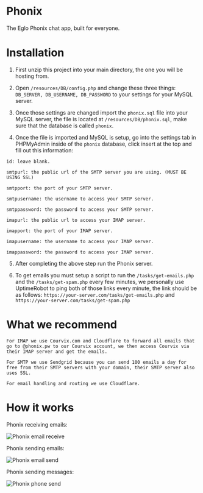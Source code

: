 # Phonix

The Eglo Phonix chat app, built for everyone.

# Installation

1. First unzip this project into your main directory, the one you will be hosting from.

2. Open `/resources/DB/config.php` and change these three things: `DB_SERVER, DB_USERNAME, DB_PASSWORD` to your settings for your MySQL server.

3. Once those settings are changed import the `phonix.sql` file into your MySQL server, the file is located at `/resources/DB/phonix.sql`, make sure that the database is called `phonix`.

4. Once the file is imported and MySQL is setup, go into the settings tab in PHPMyAdmin inside of the `phonix` database, click insert at the top and fill out this information:

```
id: leave blank.

smtpurl: the public url of the SMTP server you are using. (MUST BE USING SSL)

smtpport: the port of your SMTP server.

smtpusername: the username to access your SMTP server.

smtppassword: the password to access your SMTP server.

imapurl: the public url to access your IMAP server.

imapport: the port of your IMAP server.

imapusername: the username to access your IMAP server.

imappassword: the password to access your IMAP server.
```

5. After completing the above step run the Phonix server.

6. To get emails you must setup a script to run the ```/tasks/get-emails.php``` and the ```/tasks/get-spam.php``` every few minutes, we personally use UptimeRobot to ping both of those links every minute, the link should be as follows: ```https://your-server.com/tasks/get-emails.php``` and ```https://your-server.com/tasks/get-spam.php```

# What we recommend

```
For IMAP we use Courvix.com and Cloudflare to forward all emails that go to @phonix.pw to our Courvix account, we then access Courvix via their IMAP server and get the emails.

For SMTP we use Sendgrid because you can send 100 emails a day for free from their SMTP servers with your domain, their SMTP server also uses SSL.

For email handling and routing we use Cloudflare.
```

# How it works

Phonix receiving emails:

![Phonix email receive](https://user-images.githubusercontent.com/105808341/179865328-c1a7ff9a-ca98-48f6-b993-d3ee14f8724a.png)

Phonix sending emails:

![Phonix email send](https://user-images.githubusercontent.com/105808341/179865414-86350d37-20a4-4330-ae6b-21a2850f145b.png)

Phonix sending messages:

![Phonix phone send](https://user-images.githubusercontent.com/105808341/179865443-7f87fe6e-b4fc-45ea-bb7d-829d30a5b662.png)
